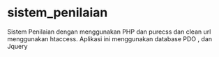 sistem_penilaian
================

Sistem Penilaian dengan menggunakan PHP dan purecss dan clean url menggunakan htaccess.
Aplikasi ini menggunakan database PDO , dan Jquery
